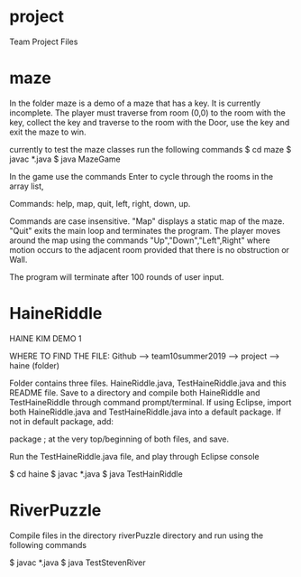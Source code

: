# project
Team Project Files

# maze 
In the folder maze is a demo of a maze that has a key.  It is currently incomplete.   The player must traverse from room (0,0) to the room 
with the key, collect the key and traverse to the room with the Door, use the key and exit the maze to win.

currently to test the maze classes run the following commands
$ cd maze
$ javac *.java
$ java MazeGame


In the game use the commands Enter to cycle through the rooms in the array list, 

Commands:  help, map, quit, left, right, down, up.

Commands are case insensitive. "Map" displays a static map of the maze. "Quit" exits the main loop and 
terminates the program. The player moves around the map using the commands "Up","Down","Left",Right" where 
motion occurs to the adjacent room provided that there is no obstruction or Wall.  

The program will terminate after 100 rounds of user input. 

# HaineRiddle
HAINE KIM DEMO 1

WHERE TO FIND THE FILE:
Github --> team10summer2019 --> project --> haine (folder)

Folder contains three files. HaineRiddle.java, TestHaineRiddle.java and this README file.
Save to a directory and compile both HaineRiddle and TestHaineRiddle through command prompt/terminal. 
If using Eclipse, import both HaineRiddle.java and TestHaineRiddle.java into a default package. If not in default package, add:

package <package name>; at the very top/beginning of both files, and save.

Run the TestHaineRiddle.java file, and play through Eclipse console

$ cd haine
$ javac *.java
$ java TestHainRiddle


# RiverPuzzle

Compile files in the directory riverPuzzle directory and run using the following commands

$ javac *.java
$ java TestStevenRiver


